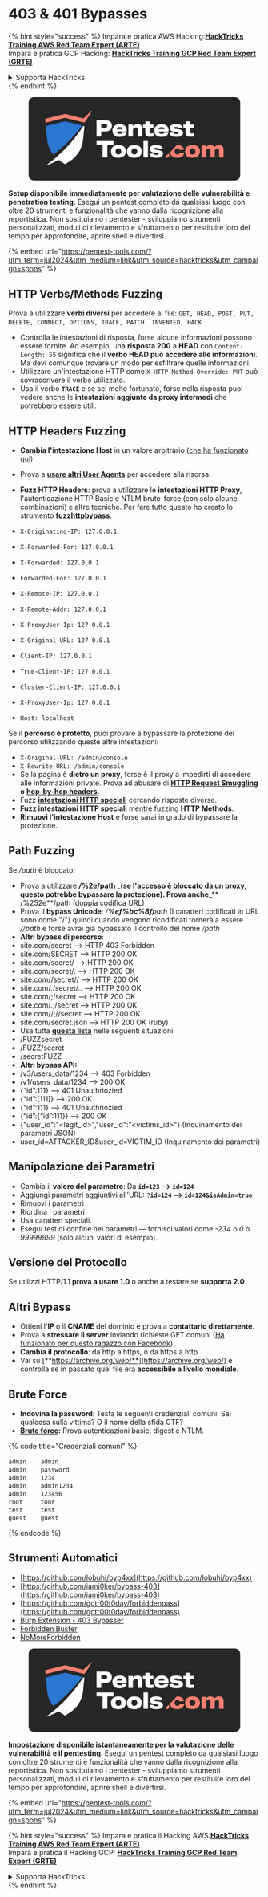 # 403 & 401 Bypasses

{% hint style="success" %}
Impara e pratica AWS Hacking:<img src="/.gitbook/assets/arte.png" alt="" data-size="line">[**HackTricks Training AWS Red Team Expert (ARTE)**](https://training.hacktricks.xyz/courses/arte)<img src="/.gitbook/assets/arte.png" alt="" data-size="line">\
Impara e pratica GCP Hacking: <img src="/.gitbook/assets/grte.png" alt="" data-size="line">[**HackTricks Training GCP Red Team Expert (GRTE)**<img src="/.gitbook/assets/grte.png" alt="" data-size="line">](https://training.hacktricks.xyz/courses/grte)

<details>

<summary>Supporta HackTricks</summary>

* Controlla i [**piani di abbonamento**](https://github.com/sponsors/carlospolop)!
* **Unisciti al** 💬 [**gruppo Discord**](https://discord.gg/hRep4RUj7f) o al [**gruppo telegram**](https://t.me/peass) o **seguici** su **Twitter** 🐦 [**@hacktricks\_live**](https://twitter.com/hacktricks\_live)**.**
* **Condividi trucchi di hacking inviando PR ai** [**HackTricks**](https://github.com/carlospolop/hacktricks) e [**HackTricks Cloud**](https://github.com/carlospolop/hacktricks-cloud) repos di github.

</details>
{% endhint %}

<figure><img src="/.gitbook/assets/pentest-tools.svg" alt=""><figcaption></figcaption></figure>

**Setup disponibile immediatamente per valutazione delle vulnerabilità e penetration testing**. Esegui un pentest completo da qualsiasi luogo con oltre 20 strumenti e funzionalità che vanno dalla ricognizione alla reportistica. Non sostituiamo i pentester - sviluppiamo strumenti personalizzati, moduli di rilevamento e sfruttamento per restituire loro del tempo per approfondire, aprire shell e divertirsi.

{% embed url="https://pentest-tools.com/?utm_term=jul2024&utm_medium=link&utm_source=hacktricks&utm_campaign=spons" %}

## HTTP Verbs/Methods Fuzzing

Prova a utilizzare **verbi diversi** per accedere al file: `GET, HEAD, POST, PUT, DELETE, CONNECT, OPTIONS, TRACE, PATCH, INVENTED, HACK`

* Controlla le intestazioni di risposta, forse alcune informazioni possono essere fornite. Ad esempio, una **risposta 200** a **HEAD** con `Content-Length: 55` significa che il **verbo HEAD può accedere alle informazioni**. Ma devi comunque trovare un modo per esfiltrare quelle informazioni.
* Utilizzare un'intestazione HTTP come `X-HTTP-Method-Override: PUT` può sovrascrivere il verbo utilizzato.
* Usa il verbo **`TRACE`** e se sei molto fortunato, forse nella risposta puoi vedere anche le **intestazioni aggiunte da proxy intermedi** che potrebbero essere utili.

## HTTP Headers Fuzzing

* **Cambia l'intestazione Host** in un valore arbitrario ([che ha funzionato qui](https://medium.com/@sechunter/exploiting-admin-panel-like-a-boss-fc2dd2499d31))
* Prova a [**usare altri User Agents**](https://github.com/danielmiessler/SecLists/blob/master/Fuzzing/User-Agents/UserAgents.fuzz.txt) per accedere alla risorsa.
* **Fuzz HTTP Headers**: prova a utilizzare le **intestazioni HTTP Proxy**, l'autenticazione HTTP Basic e NTLM brute-force (con solo alcune combinazioni) e altre tecniche. Per fare tutto questo ho creato lo strumento [**fuzzhttpbypass**](https://github.com/carlospolop/fuzzhttpbypass).

* `X-Originating-IP: 127.0.0.1`
* `X-Forwarded-For: 127.0.0.1`
* `X-Forwarded: 127.0.0.1`
* `Forwarded-For: 127.0.0.1`
* `X-Remote-IP: 127.0.0.1`
* `X-Remote-Addr: 127.0.0.1`
* `X-ProxyUser-Ip: 127.0.0.1`
* `X-Original-URL: 127.0.0.1`
* `Client-IP: 127.0.0.1`
* `True-Client-IP: 127.0.0.1`
* `Cluster-Client-IP: 127.0.0.1`
* `X-ProxyUser-Ip: 127.0.0.1`
* `Host: localhost`

Se il **percorso è protetto**, puoi provare a bypassare la protezione del percorso utilizzando queste altre intestazioni:

* `X-Original-URL: /admin/console`
* `X-Rewrite-URL: /admin/console`
* Se la pagina è **dietro un proxy**, forse è il proxy a impedirti di accedere alle informazioni private. Prova ad abusare di [**HTTP Request Smuggling**](../../pentesting-web/http-request-smuggling/) **o** [**hop-by-hop headers**](../../pentesting-web/abusing-hop-by-hop-headers.md)**.**
* Fuzz [**intestazioni HTTP speciali**](special-http-headers.md) cercando risposte diverse.
* **Fuzz intestazioni HTTP speciali** mentre fuzzing **HTTP Methods**.
* **Rimuovi l'intestazione Host** e forse sarai in grado di bypassare la protezione.

## Path **Fuzzing**

Se _/path_ è bloccato:

* Prova a utilizzare _**/**_**%2e/path \_(se l'accesso è bloccato da un proxy, questo potrebbe bypassare la protezione). Prova anche**\_\*\* /%252e\*\*/path (doppia codifica URL)
* Prova il **bypass Unicode**: _/**%ef%bc%8f**path_ (I caratteri codificati in URL sono come "/") quindi quando vengono ricodificati tornerà a essere _//path_ e forse avrai già bypassato il controllo del nome _/path_
* **Altri bypass di percorso**:
* site.com/secret –> HTTP 403 Forbidden
* site.com/SECRET –> HTTP 200 OK
* site.com/secret/ –> HTTP 200 OK
* site.com/secret/. –> HTTP 200 OK
* site.com//secret// –> HTTP 200 OK
* site.com/./secret/.. –> HTTP 200 OK
* site.com/;/secret –> HTTP 200 OK
* site.com/.;/secret –> HTTP 200 OK
* site.com//;//secret –> HTTP 200 OK
* site.com/secret.json –> HTTP 200 OK (ruby)
* Usa tutta [**questa lista**](https://github.com/danielmiessler/SecLists/blob/master/Fuzzing/Unicode.txt) nelle seguenti situazioni:
* /FUZZsecret
* /FUZZ/secret
* /secretFUZZ
* **Altri bypass API:**
* /v3/users\_data/1234 --> 403 Forbidden
* /v1/users\_data/1234 --> 200 OK
* {“id”:111} --> 401 Unauthriozied
* {“id”:\[111]} --> 200 OK
* {“id”:111} --> 401 Unauthriozied
* {“id”:{“id”:111\}} --> 200 OK
* {"user\_id":"\<legit\_id>","user\_id":"\<victims\_id>"} (Inquinamento dei parametri JSON)
* user\_id=ATTACKER\_ID\&user\_id=VICTIM\_ID (Inquinamento dei parametri)

## **Manipolazione dei Parametri**

* Cambia il **valore del parametro**: Da **`id=123` --> `id=124`**
* Aggiungi parametri aggiuntivi all'URL: `?`**`id=124` —-> `id=124&isAdmin=true`**
* Rimuovi i parametri
* Riordina i parametri
* Usa caratteri speciali.
* Esegui test di confine nei parametri — fornisci valori come _-234_ o _0_ o _99999999_ (solo alcuni valori di esempio).

## **Versione del Protocollo**

Se utilizzi HTTP/1.1 **prova a usare 1.0** o anche a testare se **supporta 2.0**.

## **Altri Bypass**

* Ottieni l'**IP** o il **CNAME** del dominio e prova a **contattarlo direttamente**.
* Prova a **stressare il server** inviando richieste GET comuni ([Ha funzionato per questo ragazzo con Facebook](https://medium.com/@amineaboud/story-of-a-weird-vulnerability-i-found-on-facebook-fc0875eb5125)).
* **Cambia il protocollo**: da http a https, o da https a http
* Vai su [**https://archive.org/web/**](https://archive.org/web/) e controlla se in passato quel file era **accessibile a livello mondiale**.

## **Brute Force**

* **Indovina la password**: Testa le seguenti credenziali comuni. Sai qualcosa sulla vittima? O il nome della sfida CTF?
* [**Brute force**](../../generic-methodologies-and-resources/brute-force.md#http-brute)**:** Prova autenticazioni basic, digest e NTLM.

{% code title="Credenziali comuni" %}
```
admin    admin
admin    password
admin    1234
admin    admin1234
admin    123456
root     toor
test     test
guest    guest
```
{% endcode %}

## Strumenti Automatici

* [https://github.com/lobuhi/byp4xx](https://github.com/lobuhi/byp4xx)
* [https://github.com/iamj0ker/bypass-403](https://github.com/iamj0ker/bypass-403)
* [https://github.com/gotr00t0day/forbiddenpass](https://github.com/gotr00t0day/forbiddenpass)
* [Burp Extension - 403 Bypasser](https://portswigger.net/bappstore/444407b96d9c4de0adb7aed89e826122)
* [Forbidden Buster](https://github.com/Sn1r/Forbidden-Buster)
* [NoMoreForbidden](https://github.com/akinerk/NoMoreForbidden)

<figure><img src="/.gitbook/assets/pentest-tools.svg" alt=""><figcaption></figcaption></figure>

**Impostazione disponibile istantaneamente per la valutazione delle vulnerabilità e il pentesting**. Esegui un pentest completo da qualsiasi luogo con oltre 20 strumenti e funzionalità che vanno dalla ricognizione alla reportistica. Non sostituiamo i pentester - sviluppiamo strumenti personalizzati, moduli di rilevamento e sfruttamento per restituire loro del tempo per approfondire, aprire shell e divertirsi.

{% embed url="https://pentest-tools.com/?utm_term=jul2024&utm_medium=link&utm_source=hacktricks&utm_campaign=spons" %}

{% hint style="success" %}
Impara e pratica il Hacking AWS:<img src="/.gitbook/assets/arte.png" alt="" data-size="line">[**HackTricks Training AWS Red Team Expert (ARTE)**](https://training.hacktricks.xyz/courses/arte)<img src="/.gitbook/assets/arte.png" alt="" data-size="line">\
Impara e pratica il Hacking GCP: <img src="/.gitbook/assets/grte.png" alt="" data-size="line">[**HackTricks Training GCP Red Team Expert (GRTE)**<img src="/.gitbook/assets/grte.png" alt="" data-size="line">](https://training.hacktricks.xyz/courses/grte)

<details>

<summary>Supporta HackTricks</summary>

* Controlla i [**piani di abbonamento**](https://github.com/sponsors/carlospolop)!
* **Unisciti al** 💬 [**gruppo Discord**](https://discord.gg/hRep4RUj7f) o al [**gruppo telegram**](https://t.me/peass) o **seguici** su **Twitter** 🐦 [**@hacktricks\_live**](https://twitter.com/hacktricks\_live)**.**
* **Condividi trucchi di hacking inviando PR ai** [**HackTricks**](https://github.com/carlospolop/hacktricks) e [**HackTricks Cloud**](https://github.com/carlospolop/hacktricks-cloud) repos di github.

</details>
{% endhint %}
